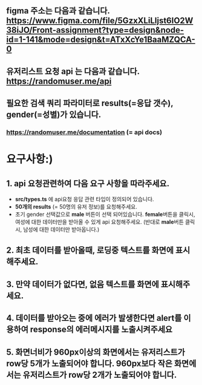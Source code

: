 ## figma 주소는 다음과 같습니다. https://www.figma.com/file/5GzxXLiLljst6IO2W38iJO/Front-assignment?type=design&node-id=1-141&mode=design&t=ATxXcYe1BaaMZQCA-0

## 유저리스트 요청 api 는 다음과 같습니다. **https://randomuser.me/api**

## 필요한 검색 쿼리 파라미터로 results(=응답 갯수), gender(=성별)가 있습니다.

### **https://randomuser.me/documentation** (= api docs)

###

###

# 요구사항:)

## 1. api 요청관련하여 다음 요구 사항을 따라주세요.

- **src/types.ts** 에 api요청 응답 관련 타입이 정의되어 있습니다.
- **50개의 results** (= 50명의 유저 정보)를 요청해주세요.
- 초기 gender 선택값으로 **male** 버튼이 선택 되어있습니다. **female**버튼을 클릭시, 여성에 대한 데이터만을 받아올 수 있게 api 요청해주세요. (반대로 **male**버튼 클릭시, 남성에 대한 데이터만 받아옵니다.)

## 2. 최초 데이터를 받아올때, **로딩중** 텍스트를 화면에 표시해주세요.

## 3. 만약 데이터가 없다면, **없음** 텍스트를 화면에 표시해주세요.

## 4. 데이터를 받아오는 중에 에러가 발생한다면 **alert**를 이용하여 **response**의 에러메시지를 노출시켜주세요

## 5. 화면너비가 **960px이상**의 화면에서는 유저리스트가 **row당 5개**가 노출되어야 합니다. **960px보다 작은** 화면에서는 유저리스트가 **row당 2개**가 노출되어야 합니다.
